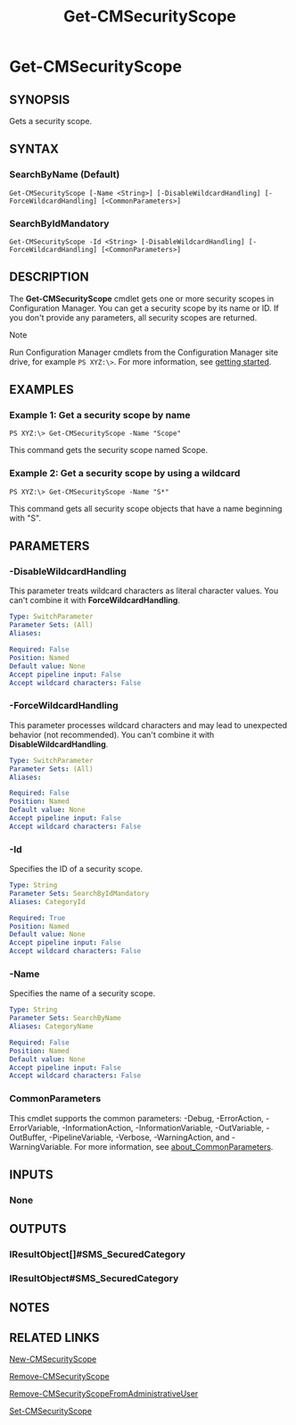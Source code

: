 ﻿---
description: Gets a security scope.
external help file: AdminUI.PS.dll-Help.xml
Module Name: ConfigurationManager
ms.date: 05/02/2019
schema: 2.0.0
title: Get-CMSecurityScope
---

# Get-CMSecurityScope

## SYNOPSIS
Gets a security scope.

## SYNTAX

### SearchByName (Default)
```
Get-CMSecurityScope [-Name <String>] [-DisableWildcardHandling] [-ForceWildcardHandling] [<CommonParameters>]
```

### SearchByIdMandatory
```
Get-CMSecurityScope -Id <String> [-DisableWildcardHandling] [-ForceWildcardHandling] [<CommonParameters>]
```

## DESCRIPTION
The **Get-CMSecurityScope** cmdlet gets one or more security scopes in Configuration Manager.
You can get a security scope by its name or ID.
If you don't provide any parameters, all security scopes are returned.

> [!NOTE]
> Run Configuration Manager cmdlets from the Configuration Manager site drive, for example `PS XYZ:\>`. For more information, see [getting started](/powershell/sccm/overview).

## EXAMPLES

### Example 1: Get a security scope by name
```
PS XYZ:\> Get-CMSecurityScope -Name "Scope"
```

This command gets the security scope named Scope.

### Example 2: Get a security scope by using a wildcard
```
PS XYZ:\> Get-CMSecurityScope -Name "S*"
```

This command gets all security scope objects that have a name beginning with "S".

## PARAMETERS

### -DisableWildcardHandling

This parameter treats wildcard characters as literal character values. You can't combine it with **ForceWildcardHandling**.

```yaml
Type: SwitchParameter
Parameter Sets: (All)
Aliases:

Required: False
Position: Named
Default value: None
Accept pipeline input: False
Accept wildcard characters: False
```

### -ForceWildcardHandling

This parameter processes wildcard characters and may lead to unexpected behavior (not recommended). You can't combine it with **DisableWildcardHandling**.

```yaml
Type: SwitchParameter
Parameter Sets: (All)
Aliases:

Required: False
Position: Named
Default value: None
Accept pipeline input: False
Accept wildcard characters: False
```

### -Id
Specifies the ID of a security scope.

```yaml
Type: String
Parameter Sets: SearchByIdMandatory
Aliases: CategoryId

Required: True
Position: Named
Default value: None
Accept pipeline input: False
Accept wildcard characters: False
```

### -Name
Specifies the name of a security scope.

```yaml
Type: String
Parameter Sets: SearchByName
Aliases: CategoryName

Required: False
Position: Named
Default value: None
Accept pipeline input: False
Accept wildcard characters: False
```

### CommonParameters
This cmdlet supports the common parameters: -Debug, -ErrorAction, -ErrorVariable, -InformationAction, -InformationVariable, -OutVariable, -OutBuffer, -PipelineVariable, -Verbose, -WarningAction, and -WarningVariable. For more information, see [about_CommonParameters](http://go.microsoft.com/fwlink/?LinkID=113216).

## INPUTS

### None

## OUTPUTS

### IResultObject[]#SMS_SecuredCategory

### IResultObject#SMS_SecuredCategory

## NOTES

## RELATED LINKS

[New-CMSecurityScope](New-CMSecurityScope.md)

[Remove-CMSecurityScope](Remove-CMSecurityScope.md)

[Remove-CMSecurityScopeFromAdministrativeUser](Remove-CMSecurityScopeFromAdministrativeUser.md)

[Set-CMSecurityScope](Set-CMSecurityScope.md)


